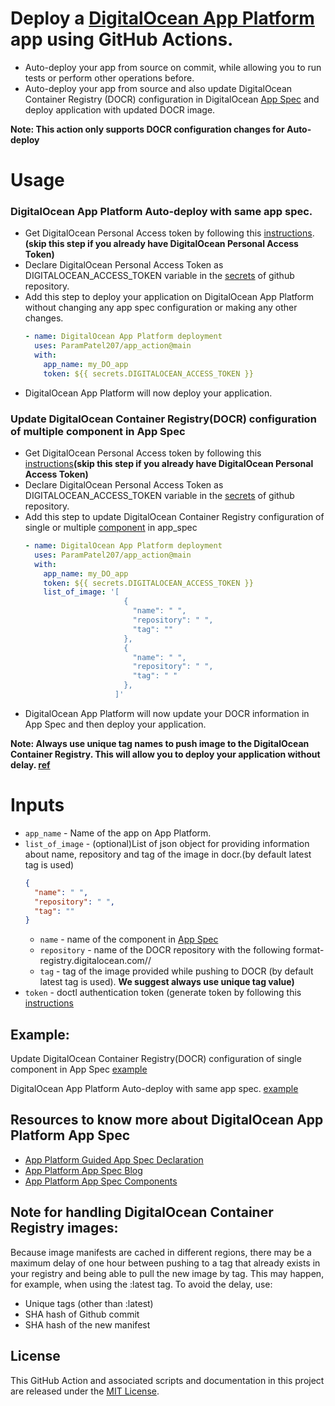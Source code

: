 # Deploy a [DigitalOcean App Platform](https://www.digitalocean.com/products/app-platform/) app using GitHub Actions.

 - Auto-deploy your app from source on commit, while allowing you to run tests or perform other operations before.
 - Auto-deploy your app from source and also update DigitalOcean Container Registry (DOCR) configuration in DigitalOcean [App Spec](https://docs.digitalocean.com/products/app-platform/references/app-specification-reference/) and deploy application with updated DOCR image.

**Note: This action only supports DOCR configuration changes for Auto-deploy**
# Usage

### DigitalOcean App Platform Auto-deploy with same app spec.
- Get DigitalOcean Personal Access token by following this [instructions](https://docs.digitalocean.com/reference/api/create-personal-access-token/).**(skip this step if you already have DigitalOcean Personal Access Token)**
- Declare DigitalOcean Personal Access Token as DIGITALOCEAN_ACCESS_TOKEN variable in the [secrets](https://docs.github.com/en/actions/reference/encrypted-secrets#creating-encrypted-secrets-for-a-repository) of github repository. 
- Add this step to deploy your application on DigitalOcean App Platform without changing any app spec configuration or making any other changes.
  ```yaml
  - name: DigitalOcean App Platform deployment
    uses: ParamPatel207/app_action@main
    with:
      app_name: my_DO_app
      token: ${{ secrets.DIGITALOCEAN_ACCESS_TOKEN }}
  ```
- DigitalOcean App Platform will now deploy your application.

### Update DigitalOcean Container Registry(DOCR) configuration of multiple component in App Spec

- Get DigitalOcean Personal Access token by following this [instructions](https://docs.digitalocean.com/reference/api/create-personal-access-token/)**(skip this step if you already have DigitalOcean Personal Access Token)**
- Declare DigitalOcean Personal Access Token as DIGITALOCEAN_ACCESS_TOKEN variable in the [secrets](https://docs.github.com/en/actions/reference/encrypted-secrets#creating-encrypted-secrets-for-a-repository) of github repository. 
- Add this step to update DigitalOcean Container Registry configuration of single or multiple [component]((https://www.digitalocean.com/blog/build-component-based-apps-with-digitalocean-app-platform/)) in app_spec
  ```yaml
  - name: DigitalOcean App Platform deployment
    uses: ParamPatel207/app_action@main
    with:
      app_name: my_DO_app
      token: ${{ secrets.DIGITALOCEAN_ACCESS_TOKEN }}
      list_of_image: '[
                        {
                          "name": " ",
                          "repository": " ",
                          "tag": ""
                        },
                        {
                          "name": " ",
                          "repository": " ",
                          "tag": " "
                        },
                      ]'
  ```
- DigitalOcean App Platform will now update your DOCR information in App Spec and then deploy your application.

**Note: Always use unique tag names to push image to the DigitalOcean Container Registry. This will allow you to deploy your application without delay. [ref](https://docs.digitalocean.com/products/container-registry/quickstart/)**

# Inputs
- `app_name` - Name of the app on App Platform.
- `list_of_image` - (optional)List of json object for providing information about name, repository and tag of the image in docr.(by default latest tag is used)
    ```json
    {
      "name": " ",
      "repository": " ",
      "tag": ""
    }
    ```
    - `name` - name of the component in [App Spec](https://docs.digitalocean.com/products/app-platform/references/app-specification-reference/)
    - `repository` - name of the DOCR repository with the following format- registry.digitalocean.com/<my-registry>/<my-image>
    - `tag` - tag of the image provided while pushing to DOCR (by default latest tag is used). 
    **We suggest always use unique tag value)**
- `token` - doctl authentication token (generate token by following this [instructions](https://docs.digitalocean.com/reference/api/create-personal-access-token/)

## Example:
Update DigitalOcean Container Registry(DOCR) configuration of single component in App Spec [example](https://github.com/ParamPatel207/docr_sample)

DigitalOcean App Platform Auto-deploy with same app spec. [example](https://github.com/ParamPatel207/sample_golang_github_action)

## Resources to know more about DigitalOcean App Platform App Spec
- [App Platform Guided App Spec Declaration](https://www.digitalocean.com/community/tech_talks/defining-your-app-specification-on-digitalocean-app-platform)
- [App Platform App Spec Blog](https://docs.digitalocean.com/products/app-platform/references/app-specification-reference/)
- [App Platform App Spec Components](https://www.digitalocean.com/blog/build-component-based-apps-with-digitalocean-app-platform/)

## Note for handling DigitalOcean Container Registry images: 
Because image manifests are cached in different regions, there may be a maximum delay of one hour between pushing to a tag that already exists in your registry and being able to pull the new image by tag. This may happen, for example, when using the :latest tag. To avoid the delay, use:
- Unique tags (other than :latest)
- SHA hash of Github commit
- SHA hash of the new manifest

## License
This GitHub Action and associated scripts and documentation in this project are released under the [MIT License](LICENSE).
